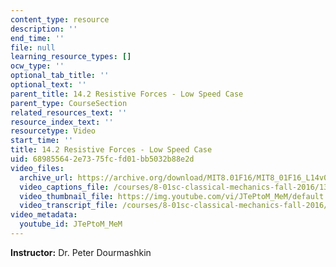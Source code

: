```yaml
---
content_type: resource
description: ''
end_time: ''
file: null
learning_resource_types: []
ocw_type: ''
optional_tab_title: ''
optional_text: ''
parent_title: 14.2 Resistive Forces - Low Speed Case
parent_type: CourseSection
related_resources_text: ''
resource_index_text: ''
resourcetype: Video
start_time: ''
title: 14.2 Resistive Forces - Low Speed Case
uid: 68985564-2e73-75fc-fd01-bb5032b88e2d
video_files:
  archive_url: https://archive.org/download/MIT8.01F16/MIT8_01F16_L14v02_360p.mp4
  video_captions_file: /courses/8-01sc-classical-mechanics-fall-2016/1364cd20cd8c5ea7876c79baba3cefec_JTePtoM_MeM.vtt
  video_thumbnail_file: https://img.youtube.com/vi/JTePtoM_MeM/default.jpg
  video_transcript_file: /courses/8-01sc-classical-mechanics-fall-2016/9dd5a1f218a0de6e37f3a43813d6545b_JTePtoM_MeM.pdf
video_metadata:
  youtube_id: JTePtoM_MeM
---
```


**Instructor:** Dr. Peter Dourmashkin

